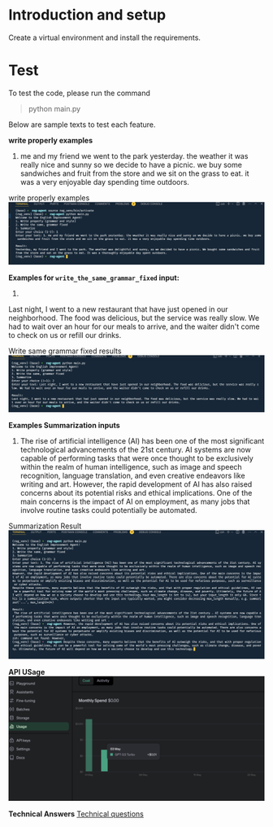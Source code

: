 # Introduction and setup 
Create a virtual environment and install the requirements. 

# Test 
To test the code, please run the command 
> python main.py 

Below are sample texts to test each feature.


**write properly examples** 

1. me and my friend we went to the park yesterday. the weather it was really nice and sunny so we decide to have a picnic. we buy some sandwiches and fruit from the store and we sit on the grass to eat. it was a very enjoyable day spending time outdoors.  

write properly examples 
![Result](./docs/1.png)



**Examples for `write_the_same_grammar_fixed` input:**

1.
Last night, I went to a new restaurant that have just opened in our neighborhood. The food was delicious, but the service was really slow. We had to wait over an hour for our meals to arrive, and the waiter didn't come to check on us or refill our drinks.

Write same grammar fixed results
![Write same grammar fixed results](./docs/2.png)


**Examples Summarization inputs**

1. The rise of artificial intelligence (AI) has been one of the most significant technological advancements of the 21st century. AI systems are now capable of performing tasks that were once thought to be exclusively within the realm of human intelligence, such as image and speech recognition, language translation, and even creative endeavors like writing and art.
However, the rapid development of AI has also raised concerns about its potential risks and ethical implications. One of the main concerns is the impact of AI on employment, as many jobs that involve routine tasks could potentially be automated. 

Summarization Result 
![Result](./docs/3.png)

**API USage**
![api usage](./docs/usage.png)

**Technical Answers**
[Technical  questions](./technical_questions.md)
